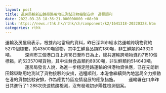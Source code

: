 ```yaml
---
layout: post
title: 運房局稱新田錦壆路用地已測試貨物接駁安排　過程順利
date: 2022-03-28 18:36:21.000000000 +08:00
link: https://news.rthk.hk/rthk/ch/component/k2/1641318-20220328.htm
categories: rthk
---
```


運輸及房屋局表示，根據內地當局的資料，昨日深圳市經水路運輸跨境物資約5270個標箱，約43500噸貨物，其中生鮮食品類約180噸，非生鮮類約43320噸。
　　
深圳市三個港口自上月18日至昨日為止，總共運輸跨境物資約71510個標箱，約523570噸貨物，其中生鮮食品類約8930噸，非生鮮類約514640噸。
　　 　　
運房局發言人說，為進一步穩定陸路運輸的供港物資供應，已在元朗新田錦壆路用地測試了貨物接駁的安排，過程順利，本港會繼續與內地當局全力推動在港的貨物接駁安排，作為應對特區疫情發展的應急措施。
　　
運輸署在口岸昨日共進行了1 288次快速核酸檢測，沒有發現初步陽性檢測個案。
